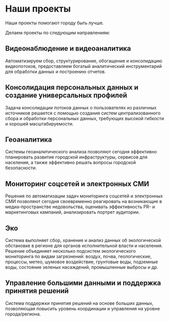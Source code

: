 # Наши проекты

Наши проекты помогают городу быть лучше.

Делаем проекты по следующим направлениям:

## Видеонаблюдение и видеоаналитика

Автоматизируем сбор, структурирование, обогащение и консолидацию видеопотоков, предоставляем богатый аналитический инструментарий для обработки данных и построению отчетов.

## Консолидация персональных данных и создание универсальных профилей

Задача консолидации потоков данных о пользователях из различных источников решается с помощью создания систем централизованного сбора и обработки персональных данных, требующих высокой гибкости и хорошей масштабируемости.

## Геоаналитика

Системы геоаналитического анализа позволяют сегодня эффективно планировать развитие городской инфраструктуры, сервисов для населения, а также эффективно решать вопросы городской безопасности. 

## Мониторинг соцсетей и электронных СМИ

Решения по автоматизации задач мониторинга соцсетей и электронных СМИ позволяют сегодня своевременно реагировать на возникающие в медиа-пространстве недовольства, оценивать эффективность PR- и маркетинговых кампаний, анализировать портрет аудитории.

## Эко

Система выполняет сбор, хранение и анализ данных об экологической обстановке в регионе для органов исполнительной власти и населения. Решение объединяет несколько подсистем экологического мониторинга по видам загрязнений: воздух, почва, геологические, процессы, метео, шумовое воздействие, грунтовые воды, подземные воды, состояние зеленых насаждений, промышленные выбросы и др.

## Управление большими данными и поддержка принятия решений

Система поддержки принятия решений на основе больших данных, позволяющая повысить уровень координации и управления на уровне города/региона.



